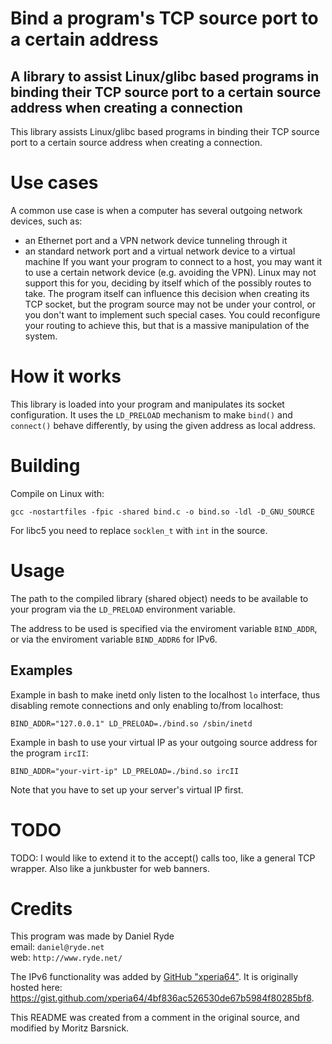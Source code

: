 # Bind a program's TCP source port to a certain address
## A library to assist Linux/glibc based programs in binding their TCP source port to a certain source address when creating a connection

This library assists Linux/glibc based programs in binding their TCP source port to a certain source address when creating a connection.

# Use cases
A common use case is when a computer has several outgoing network devices, such as:
- an Ethernet port and a VPN network device tunneling through it
- an standard network port and a virtual network device to a virtual machine
If you want your program to connect to a host, you may want it to use a certain network device (e.g. avoiding the VPN). Linux may not support this for you, deciding by itself which of the possibly routes to take.  The program itself can influence this decision when creating its TCP socket, but the program source may not be under your control, or you don't want to implement such special cases. You could reconfigure your routing to achieve this, but that is a massive manipulation of the system.

# How it works
This library is loaded into your program and manipulates its socket configuration. It uses the `LD_PRELOAD` mechanism to make `bind()` and `connect()` behave differently, by using the given address as local address.

# Building

Compile on Linux with:
```
gcc -nostartfiles -fpic -shared bind.c -o bind.so -ldl -D_GNU_SOURCE
```

For libc5 you need to replace `socklen_t` with `int` in the source.

# Usage
The path to the compiled library (shared object) needs to be available to your program via the `LD_PRELOAD` environment variable.

The address to be used is specified via the enviroment variable `BIND_ADDR`, or via the enviroment variable `BIND_ADDR6` for IPv6.

## Examples
Example in bash to make inetd only listen to the localhost `lo` interface, thus disabling remote connections and only enabling to/from localhost:

```
BIND_ADDR="127.0.0.1" LD_PRELOAD=./bind.so /sbin/inetd
```


Example in bash to use your virtual IP as your outgoing source address for the program `ircII`:

```
BIND_ADDR="your-virt-ip" LD_PRELOAD=./bind.so ircII
```

Note that you have to set up your server's virtual IP first.

# TODO
TODO: I would like to extend it to the accept() calls too, like a general TCP wrapper. Also like a junkbuster for web banners.

# Credits
This program was made by Daniel Ryde  
email: `daniel@ryde.net`  
web:   `http://www.ryde.net/`

The IPv6 functionality was added by [GitHub "xperia64"](https://github.com/xperia64).
It is originally hosted here: https://gist.github.com/xperia64/4bf836ac526530de67b5984f80285bf8.

This README was created from a comment in the original source, and modified by Moritz Barsnick.
